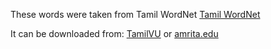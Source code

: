 These words were taken from Tamil WordNet
[Tamil WordNet](http://www.au-kbc.org/research_areas/nlp/projects/tamil_wordnet.html)

It can be downloaded from:
[TamilVU](http://www.tamilvu.org/tsdf/downloads/TamilWordNet.zip) or
[amrita.edu](http://nlp.amrita.edu:8080/project/mhrd/Wn-t.html)
